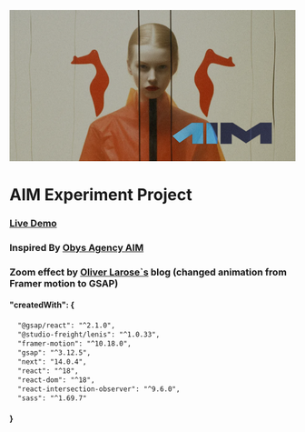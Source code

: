 ![alt text](public/images/forReadme.png)
# AIM Experiment Project
### [Live Demo](https://aim-kappa.vercel.app/)
### Inspired By [Obys Agency AIM](https://aim.obys.agency/)
### Zoom effect by [Oliver Larose`s](https://blog.olivierlarose.com/tutorials/zoom-parallax) blog (changed animation from Framer motion to GSAP)

#### "createdWith": {
```
  "@gsap/react": "^2.1.0",
  "@studio-freight/lenis": "^1.0.33",
  "framer-motion": "^10.18.0",
  "gsap": "^3.12.5",
  "next": "14.0.4",
  "react": "^18",
  "react-dom": "^18",
  "react-intersection-observer": "^9.6.0",
  "sass": "^1.69.7"
```
#### }
